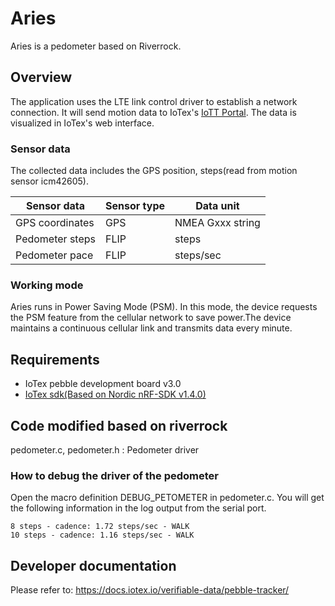 # Aries

Aries is a pedometer based on Riverrock.

## Overview

The application uses the LTE link control driver to establish a network connection.
It will send motion data to IoTex's [IoTT Portal](https://app.iott.network/).
The data is visualized in IoTex's web interface.

### Sensor data

The collected data includes the GPS position, steps(read from motion sensor icm42605).

|  Sensor data       | Sensor type  |  Data unit  |
|  ----              | ----         |  ----       |
| GPS coordinates    | GPS          |  NMEA Gxxx string|
| Pedometer steps    | FLIP         |  steps      |
| Pedometer pace     | FLIP         |  steps/sec      |

### Working mode
Aries runs in Power Saving Mode (PSM). In this mode, the device requests the PSM feature from the cellular network to save power.The device maintains a continuous cellular link and transmits data every minute.

## Requirements

* IoTex pebble development board v3.0
* [IoTex sdk(Based on Nordic nRF-SDK v1.4.0)](https://github.com/iotexproject/pebble-firmware-legacy/tree/v1.4.0)

## Code modified based on riverrock
pedometer.c, pedometer.h :  Pedometer driver

### How to debug the driver of the pedometer
Open the macro definition DEBUG_PETOMETER in pedometer.c. You will get the following information in the log output from the serial port.

```
8 steps - cadence: 1.72 steps/sec - WALK
10 steps - cadence: 1.16 steps/sec - WALK

```


## Developer documentation

Please refer to: https://docs.iotex.io/verifiable-data/pebble-tracker/
